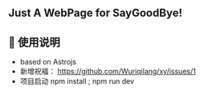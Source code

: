 ## Just A WebPage for SayGoodBye!

## 📌 使用说明
- based on Astrojs
- 新增祝福： https://github.com/Wuriqilang/xy/issues/1
- 项目启动 npm install ;  npm run dev
